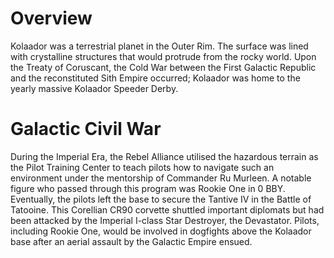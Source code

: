 # Overview

Kolaador was a terrestrial planet in the Outer Rim.
The surface was lined with crystalline structures that would protrude from the rocky world.
Upon the Treaty of Coruscant, the Cold War between the First Galactic Republic and the reconstituted Sith Empire occurred; Kolaador was home to the yearly massive Kolaador Speeder Derby.

# Galactic Civil War

During the Imperial Era, the Rebel Alliance utilised the hazardous terrain as the Pilot Training Center to teach pilots how to navigate such an environment under the mentorship of Commander Ru Murleen.
A notable figure who passed through this program was Rookie One in 0 BBY.
Eventually, the pilots left the base to secure the Tantive IV in the Battle of Tatooine.
This Corellian CR90 corvette shuttled important diplomats but had been attacked by the Imperial I-class Star Destroyer, the Devastator.
Pilots, including Rookie One, would be involved in dogfights above the Kolaador base after an aerial assault by the Galactic Empire ensued.

